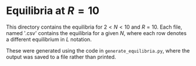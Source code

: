 
# Equilibria at $R = 10$

This directory contains the equilibria for $2 < N < 10$ and $R = 10$. Each file, named '<N>.csv' contains the equilibria for a given $N$, where each row denotes a different equilibrium in $L$ notation.

These were generated using the code in `generate_equilibria.py`, where the output was saved to a file rather than printed.
        